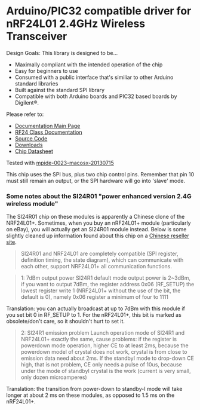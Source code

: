 
# Arduino/PIC32 compatible driver for nRF24L01 2.4GHz Wireless Transceiver

Design Goals: This library is designed to be...

* Maximally compliant with the intended operation of the chip
* Easy for beginners to use
* Consumed with a public interface that's similiar to other Arduino standard libraries
* Built against the standard SPI library
* Compatible with both Arduino boards and PIC32 based boards by Digilent®.

Please refer to:

* [Documentation Main Page](http://maniacbug.github.com/RF24)
* [RF24 Class Documentation](http://maniacbug.github.com/RF24/classRF24.html)
* [Source Code](https://github.com/maniacbug/RF24)
* [Downloads](https://github.com/maniacbug/RF24/archives/master)
* [Chip Datasheet](http://www.nordicsemi.com/files/Product/data_sheet/nRF24L01_Product_Specification_v2_0.pdf)

Tested with [mpide-0023-macosx-20130715](http://chipkit.net/started/install-chipkit-software/)

This chip uses the SPI bus, plus two chip control pins.  Remember that pin 10 must still remain an output, or
the SPI hardware will go into 'slave' mode.

### Some notes about the SI24R01 "power enhanced version 2.4G wireless module"

The SI24R01 chip on these modules is apparently a Chinese clone of the NRF24L01+. Sometimes, when you buy an nRF24L01+ module (particularly on eBay), you will actually get an SI24R01 module instead. Below is some slightly cleaned up information found about this chip on a [Chinese reseller site](http://www.wayengineer.com/index.php?main_page=product_info&products_id=3442).

> SI24R01 and NRF24L01 are completely compatible (SPI register, definition timing, the state diagram), which can communicate with each other, support NRF24L01+ all communication functions.

> 1: 7dBm output power
> SI24R1 default mode output power is 2~3dBm, if you want to output 7dBm, the register address 0x06 (RF_SETUP) the lowest register write 1 (NRF24L01+ without the use of the bit, the default is 0), namely 0x06 register a minimum of four to 1111

Translation: you can actually broadcast at up to 7dBm with this module if you set bit 0 in RF_SETUP to 1. For the nRF24L01+, this bit is marked as obsolete/don't care, so it shouldn't hurt to set it.

> 2: SI24R1 emission problem
> Launch operation mode of SI24R1 and NRF24L01+ exactly the same, cause problems: if the register is powerdown mode operation, higher CE to at least 2ms, because the powerdown model of crystal does not work, crystal is from close to emission data need about 2ms. If the standbyI mode to drop-down CE high, that is not problem, CE only needs a pulse of 10us, because under the mode of standbyI crystal is the work (current is very small, only dozen microamperes)

Translation: the transition from power-down to standby-I mode will take longer at about 2 ms on these modules, as opposed to 1.5 ms on the nRF24L01+.
